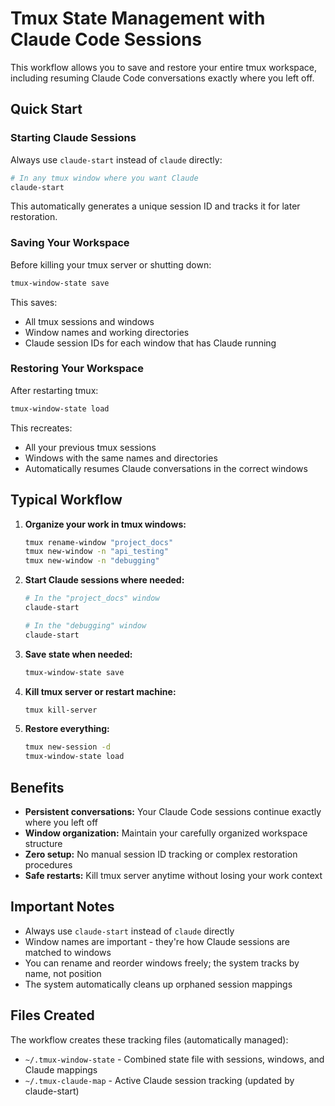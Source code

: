 # Tmux State Management with Claude Code Sessions

This workflow allows you to save and restore your entire tmux workspace, including resuming Claude Code conversations exactly where you left off.

## Quick Start

### Starting Claude Sessions

Always use `claude-start` instead of `claude` directly:

```bash
# In any tmux window where you want Claude
claude-start
```

This automatically generates a unique session ID and tracks it for later restoration.

### Saving Your Workspace

Before killing your tmux server or shutting down:

```bash
tmux-window-state save
```

This saves:

- All tmux sessions and windows
- Window names and working directories  
- Claude session IDs for each window that has Claude running

### Restoring Your Workspace

After restarting tmux:

```bash
tmux-window-state load
```

This recreates:

- All your previous tmux sessions
- Windows with the same names and directories
- Automatically resumes Claude conversations in the correct windows

## Typical Workflow

1. **Organize your work in tmux windows:**

   ```bash
   tmux rename-window "project_docs"
   tmux new-window -n "api_testing"  
   tmux new-window -n "debugging"
   ```

2. **Start Claude sessions where needed:**

   ```bash
   # In the "project_docs" window
   claude-start
   
   # In the "debugging" window  
   claude-start
   ```

3. **Save state when needed:**

   ```bash
   tmux-window-state save
   ```

4. **Kill tmux server or restart machine:**

   ```bash
   tmux kill-server
   ```

5. **Restore everything:**

   ```bash
   tmux new-session -d
   tmux-window-state load
   ```

## Benefits

- **Persistent conversations:** Your Claude Code sessions continue exactly where you left off
- **Window organization:** Maintain your carefully organized workspace structure  
- **Zero setup:** No manual session ID tracking or complex restoration procedures
- **Safe restarts:** Kill tmux server anytime without losing your work context

## Important Notes

- Always use `claude-start` instead of `claude` directly
- Window names are important - they're how Claude sessions are matched to windows
- You can rename and reorder windows freely; the system tracks by name, not position
- The system automatically cleans up orphaned session mappings

## Files Created

The workflow creates these tracking files (automatically managed):

- `~/.tmux-window-state` - Combined state file with sessions, windows, and Claude mappings
- `~/.tmux-claude-map` - Active Claude session tracking (updated by claude-start)
